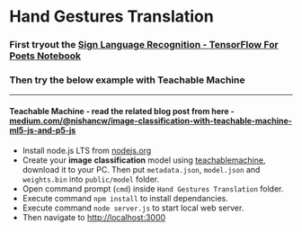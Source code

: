 # Hand Gestures Translation

### First tryout the [Sign Language Recognition - TensorFlow For Poets Notebook](https://colab.research.google.com/drive/1fOwbi0iOb-7CtCcVcnsyJR5kPvLP86Q5?usp=sharing)

### Then try the below example with Teachable Machine

----
#### Teachable Machine - read the related blog post from here - [medium.com/@nishancw/image-classification-with-teachable-machine-ml5-js-and-p5-js](https://medium.com/@nishancw/image-classification-with-teachable-machine-ml5-js-and-p5-js-233fbdf48fe7)


* Install node.js LTS from [nodejs.org](https://nodejs.org/en/)
* Create your **image classification** model using [teachablemachine](https://teachablemachine.withgoogle.com), download it to your PC. Then put `metadata.json`, `model.json` and `weights.bin` into `public/model` folder.
* Open command prompt (`cmd`) inside `Hand Gestures Translation` folder.
* Execute command `npm install` to install dependancies.
* Execute command `node server.js` to start local web server.
* Then navigate to [http://localhost:3000](http://localhost:3000/)